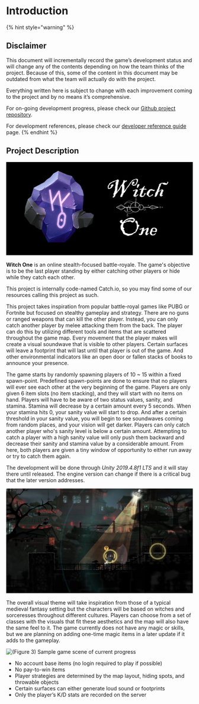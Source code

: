 # Introduction

{% hint style="warning" %}
## Disclaimer

This document will incrementally record the game’s development status and will change any of the contents depending on how the team thinks of the project. Because of this, some of the content in this document may be outdated from what the team will actually do with the project.

Everything written here is subject to change with each improvement coming to the project and by no means it’s comprehensive.

For on-going development progress, please check our [Github project repository](https://github.com/TeamSTEP/project-witch-one).

For development references, please check our [developer reference guide](https://teamstep.github.io/catch.io-docs/index.html) page.
{% endhint %}

## Project Description

![](.gitbook/assets/title-cover.jpg)

**Witch One** is an online stealth-focused battle-royale. The game's objective is to be the last player standing by either catching other players or hide while they catch each other.

This project is internally code-named Catch.io, so you may find some of our resources calling this project as such.

This project takes inspiration from popular battle-royal games like PUBG or Fortnite but focused on stealthy gameplay and strategy. There are no guns or ranged weapons that can kill the other player. Instead, you can only catch another player by melee attacking them from the back. The player can do this by utilizing different tools and items that are scattered throughout the game map. Every movement that the player makes will create a visual soundwave that is visible to other players. Certain surfaces will leave a footprint that will last until that player is out of the game. And other environmental indicators like an open door or fallen stacks of books to announce your presence.

The game starts by randomly spawning players of 10 ~ 15 within a fixed spawn-point. Predefined spawn-points are done to ensure that no players will ever see each other at the very beginning of the game. Players are only given 6 item slots \(no item stacking\), and they will start with no items on hand. Players will have to be aware of two status values, sanity, and stamina. Stamina will decrease by a certain amount every 5 seconds. When your stamina hits 0, your sanity value will start to drop. And after a certain threshold in your sanity value, you will begin to see soundwaves coming from random places, and your vision will get darker. Players can only catch another player who's sanity level is below a certain amount. Attempting to catch a player with a high sanity value will only push them backward and decrease their sanity and stamina value by a considerable amount. From here, both players are given a tiny window of opportunity to either run away or try to catch them again.

The development will be done through _Unity 2019.4.8f1 LTS_ and it will stay there until released. The engine version can change if there is a critical bug that the later version addresses.

![\(Figure 2\) Sound visualization from Mark of the Ninja](.gitbook/assets/1.jpeg)

The overall visual theme will take inspiration from those of a typical medieval fantasy setting but the characters will be based on witches and sorceresses throughout different cultures. Players can choose from a set of classes with the visuals that fit these aesthetics and the map will also have the same feel to it. The game currently does not have any magic or skills, but we are planning on adding one-time magic items in a later update if it adds to the gameplay.

![\(Figure 3\) Sample game scene of current progress](.gitbook/assets/ezgif-7-8d61cffb887e.gif)

* No account base items \(no login required to play if possible\)
* No pay-to-win items
* Player strategies are determined by the map layout, hiding spots, and throwable objects
* Certain surfaces can either generate loud sound or footprints
* Only the player’s K/D stats are recorded on the server

